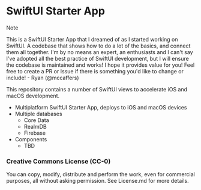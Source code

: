 #  SwiftUI Starter App

> [!NOTE]  
> This is a SwiftUI Starter App that I dreamed of as I started working on SwiftUI. A codebase that shows how to do a lot of the basics, and connect them all together. I'm by no means an expert, an enthusiasts and I can't say I've adopted all the best practice of SwiftUI development, but I will ensure the codebase is maintained and works! I hope it provides value for you! Feel free to create a PR or Issue if there is something you'd like to change or include! - Ryan (@mccaffers)

This repository contains a number of SwiftUI views to accelerate iOS and macOS development. 

* Multiplatform SwiftUI Starter App, deploys to iOS and macOS devices
* Multiple databases
  * Core Data
  * RealmDB
  * Firebase
* Components
  * TBD

### Creative Commons License (CC-0)

You can copy, modify, distribute and perform the work, even for commercial purposes, all without asking permission. See License.md for more details.
